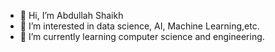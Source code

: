 - 👋 Hi, I’m Abdullah Shaikh
- 👀 I’m interested in data science, AI, Machine Learning,etc.
- 🌱 I’m currently learning computer science and engineering.

<!---
AbdullahSkh/AbdullahSkh is a ✨ special ✨ repository because its `README.md` (this file) appears on your GitHub profile.
You can click the Preview link to take a look at your changes.
--->
